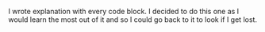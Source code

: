 I wrote explanation with every code block. 
I decided to do this one as I would learn the most out of it and so I could 
go back to it to look if I get lost. 